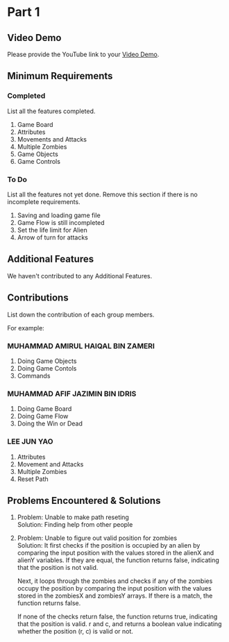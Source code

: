 # Part 1

## Video Demo

Please provide the YouTube link to your [Video Demo](https://youtube.com).

## Minimum Requirements

### Completed

List all the features completed.

1. Game Board
2. Attributes
3. Movements and Attacks
4. Multiple Zombies
5. Game Objects
6. Game Controls

### To Do

List all the features not yet done. Remove this section if there is no incomplete requirements.

1. Saving and loading game file
2. Game Flow is still incompleted
3. Set the life limit for Alien
4. Arrow of turn for attacks

## Additional Features

We haven't contributed to any Additional Features.

## Contributions

List down the contribution of each group members.

For example:

### MUHAMMAD AMIRUL HAIQAL BIN ZAMERI

1. Doing Game Objects
2. Doing Game Contols
3. Commands

### MUHAMMAD AFIF JAZIMIN BIN IDRIS

1. Doing Game Board
2. Doing Game Flow
3. Doing the Win or Dead

### LEE JUN YAO

1. Attributes
2. Movement and Attacks
3. Multiple Zombies
4. Reset Path

## Problems Encountered & Solutions

1.  Problem: Unable to make path reseting    
    Solution: Finding help from other people
2.  Problem: Unable to figure out valid position for zombies    
    Solution: It first checks if the position is occupied by an alien by comparing the input position with the values stored in the alienX and alienY variables. If they are equal, the function returns false, indicating that the position is not valid.

    Next, it loops through the zombies and checks if any of the zombies occupy the position by comparing the input position with the values stored in the zombiesX and zombiesY arrays. If there is a match, the function returns false.

    If none of the checks return false, the function returns true, indicating that the position is valid. r and c, and returns a boolean value indicating whether the position (r, c) is valid or not.
